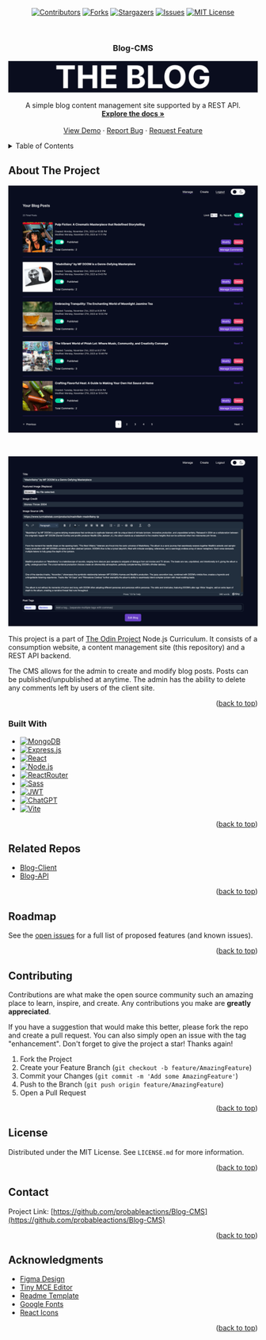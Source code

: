 <a name="readme-top"></a>

<div align="center">

[![Contributors][contributors-shield]][contributors-url]
[![Forks][forks-shield]][forks-url]
[![Stargazers][stars-shield]][stars-url]
[![Issues][issues-shield]][issues-url]
[![MIT License][license-shield]][license-url]

</div>
<!-- PROJECT LOGO -->
<br />
<div align="center">

<h3 align="center">Blog-CMS</h3>
 <a href="https://github.com/probableactions/Blog-CMS">
    <img src="screenshots/header_logo.jpg" alt="Logo" >
  </a>
  <p align="center">
    A simple blog content management site supported by a REST API.
    <br />
    <a href="https://github.com/probableactions/Blog-CMS"><strong>Explore the docs »</strong></a>
    <br />
    <br />
    <a href="https://blog-cms-kappa.vercel.app">View Demo</a>
    ·
    <a href="https://github.com/probableactions/Blog-CMS/issues">Report Bug</a>
    ·
    <a href="https://github.com/probableactions/Blog-CMS/issues">Request Feature</a>
  </p>
</div>

<!-- TABLE OF CONTENTS -->
<details>
  <summary>Table of Contents</summary>
  <ol>
    <li>
      <a href="#about-the-project">About The Project</a>
      <ul>
        <li><a href="#built-with">Built With</a></li>
      </ul>
    </li>
    <li><a href="#related-repos">Related Repos</a></li>
    <li><a href="#roadmap">Roadmap</a></li>
    <li><a href="#contributing">Contributing</a></li>
    <li><a href="#license">License</a></li>
    <li><a href="#contact">Contact</a></li>
    <li><a href="#acknowledgments">Acknowledgments</a></li>
  </ol>
</details>

<!-- ABOUT THE PROJECT -->

## About The Project

[![Product Name Screen Shot][product-screenshot]](https://blog-cms-kappa.vercel.app)

</br>

[![Product Name Screen Shot][product-screenshot-2]](https://blog-cms-kappa.vercel.app)

This project is a part of [The Odin Project](https://www.theodinproject.com/lessons/nodejs-blog-api) Node.js Curriculum. It consists of a consumption website, a content management site (this repository) and a REST API backend.

The CMS allows for the admin to create and modify blog posts. Posts can be published/unpublished at anytime. The admin has the ability to delete any comments left by users of the client site.

<p align="right">(<a href="#readme-top">back to top</a>)</p>

### Built With

- [![MongoDB][MongoDB]][MongoDB-url]
- [![Express.js][Express.js]][Express-url]
- [![React][React.js]][React-url]
- [![Node.js][Node.js]][Node-url]
- [![ReactRouter][ReactRouter]][ReactRouter-url]
- [![Sass][Sass]][Sass-url]
- [![JWT][JWT]][JWT-url]
- [![ChatGPT][ChatGPT]][ChatGPT-url]
- [![Vite][Vite]][Vite-url]

<p align="right">(<a href="#readme-top">back to top</a>)</p>

## Related Repos

- [Blog-Client](https://github.com/probableactions/Blog-Client)
- [Blog-API](https://github.com/probableactions/Blog-API)

<p align="right">(<a href="#readme-top">back to top</a>)</p>

<!-- ROADMAP -->

## Roadmap

See the [open issues](https://github.com/probableactions/Blog-CMS/issues) for a full list of proposed features (and known issues).

<p align="right">(<a href="#readme-top">back to top</a>)</p>

<!-- CONTRIBUTING -->

## Contributing

Contributions are what make the open source community such an amazing place to learn, inspire, and create. Any contributions you make are **greatly appreciated**.

If you have a suggestion that would make this better, please fork the repo and create a pull request. You can also simply open an issue with the tag "enhancement".
Don't forget to give the project a star! Thanks again!

1. Fork the Project
2. Create your Feature Branch (`git checkout -b feature/AmazingFeature`)
3. Commit your Changes (`git commit -m 'Add some AmazingFeature'`)
4. Push to the Branch (`git push origin feature/AmazingFeature`)
5. Open a Pull Request

<p align="right">(<a href="#readme-top">back to top</a>)</p>

<!-- LICENSE -->

## License

Distributed under the MIT License. See `LICENSE.md` for more information.

<p align="right">(<a href="#readme-top">back to top</a>)</p>

<!-- CONTACT -->

## Contact

Project Link: [https://github.com/probableactions/Blog-CMS](https://github.com/probableactions/Blog-CMS)

<p align="right">(<a href="#readme-top">back to top</a>)</p>

<!-- ACKNOWLEDGMENTS -->

## Acknowledgments

- [Figma Design](https://www.figma.com/community/file/1235152009438565697/the-blog-a-web-personal-blog)
- [Tiny MCE Editor](https://www.tiny.cloud/)
- [Readme Template](https://github.com/othneildrew/Best-README-Template/blob/master/README.md)
- [Google Fonts](https://fonts.google.com/)
- [React Icons](https://react-icons.github.io/react-icons/)

<p align="right">(<a href="#readme-top">back to top</a>)</p>

<!-- MARKDOWN LINKS & IMAGES -->
<!-- https://www.markdownguide.org/basic-syntax/#reference-style-links -->

[contributors-shield]: https://img.shields.io/github/contributors/probableactions/Blog-CMS.svg?style=for-the-badge
[contributors-url]: https://github.com/probableactions/Blog-CMS/graphs/contributors
[forks-shield]: https://img.shields.io/github/forks/probableactions/Blog-CMS.svg?style=for-the-badge
[forks-url]: https://github.com/probableactions/Blog-CMS/network/members
[stars-shield]: https://img.shields.io/github/stars/probableactions/Blog-CMS.svg?style=for-the-badge
[stars-url]: https://github.com/probableactions/Blog-CMS/stargazers
[issues-shield]: https://img.shields.io/github/issues/probableactions/Blog-CMS.svg?style=for-the-badge
[issues-url]: https://github.com/probableactions/Blog-CMS/issues
[license-shield]: https://img.shields.io/github/license/probableactions/Blog-CMS.svg?style=for-the-badge
[license-url]: https://github.com/probableactions/Blog-CMS/blob/master/LICENSE.md
[product-screenshot]: screenshots/homepage.png
[product-screenshot-2]: screenshots/editor.png
[MongoDB]: https://img.shields.io/badge/MongoDB-%234ea94b.svg?style=for-the-badge&logo=mongodb&logoColor=white
[MongoDB-url]: https://www.mongodb.com/
[Express.js]: https://img.shields.io/badge/express.js-%23404d59.svg?style=for-the-badge&logo=express&logoColor=%2361DAFB
[Express-url]: https://expressjs.com/
[React.js]: https://img.shields.io/badge/React-20232A?style=for-the-badge&logo=react&logoColor=61DAFB
[React-url]: https://reactjs.org/
[Node.js]: https://img.shields.io/badge/node.js-6DA55F?style=for-the-badge&logo=node.js&logoColor=white
[Node-url]: https://nodejs.org/
[Sass]: https://img.shields.io/badge/SASS-hotpink.svg?style=for-the-badge&logo=SASS&logoColor=white
[Sass-url]: https://sass-lang.com/
[ChatGPT]: https://img.shields.io/badge/chatGPT-74aa9c?style=for-the-badge&logo=openai&logoColor=white
[ChatGPT-url]: https://chat.openai.com/
[JWT]: https://img.shields.io/badge/JWT-black?style=for-the-badge&logo=JSON%20web%20tokens
[JWT-url]: https://jwt.io/
[ReactRouter]: https://img.shields.io/badge/React_Router-CA4245?style=for-the-badge&logo=react-router&logoColor=white
[ReactRouter-url]: https://reactrouter.com/en/main
[Vite]: https://img.shields.io/badge/vite-%23646CFF.svg?style=for-the-badge&logo=vite&logoColor=white
[Vite-url]: https://vitejs.dev/
